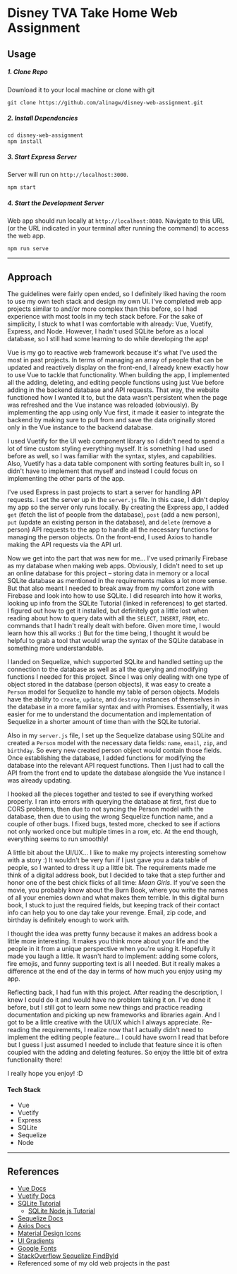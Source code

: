 # Disney TVA Take Home Web Assignment

## Usage

##### 1. Clone Repo

Download it to your local machine or clone with git

```
git clone https://github.com/alinagw/disney-web-assignment.git
```

##### 2. Install Dependencies

```
cd disney-web-assignment
npm install
```

##### 3. Start Express Server

Server will run on `http://localhost:3000`.

```
npm start
```

##### 4. Start the Development Server

Web app should run locally at `http://localhost:8080`. Navigate to this URL (or the URL indicated in your terminal after running the command) to access the web app.

```
npm run serve
```

---

## Approach

The guidelines were fairly open ended, so I definitely liked having the room to use my own tech stack and design my own UI. I've completed web app projects similar to and/or more complex than this before, so I had experience with most tools in my tech stack before. For the sake of simplicity, I stuck to what I was comfortable with already: Vue, Vuetify, Express, and Node. However, I hadn't used SQLite before as a local database, so I still had some learning to do while developing the app!

Vue is my go to reactive web framework because it's what I've used the most in past projects. In terms of managing an array of people that can be updated and reactively display on the front-end, I already knew exactly how to use Vue to tackle that functionality. When building the app, I implemented all the adding, deleting, and editing people functions using just Vue before adding in the backend database and API requests. That way, the website functioned how I wanted it to, but the data wasn't persistent when the page was refreshed and the Vue instance was reloaded (obviously). By implementing the app using only Vue first, it made it easier to integrate the backend by making sure to pull from and save the data originally stored only in the Vue instance to the backend database.

I used Vuetify for the UI web component library so I didn't need to spend a lot of time custom styling everything myself. It is something I had used before as well, so I was familiar with the syntax, styles, and capabilities. Also, Vuetify has a data table component with sorting features built in, so I didn't have to implement that myself and instead I could focus on implementing the other parts of the app.

I've used Express in past projects to start a server for handling API requests. I set the server up in the `server.js` file. In this case, I didn't deploy my app so the server only runs locally. By creating the Express app, I added `get` (fetch the list of people from the database), `post` (add a new person), `put` (update an existing person in the database), and `delete` (remove a person) API requests to the app to handle all the necessary functions for managing the person objects. On the front-end, I used Axios to handle making the API requests via the API url.

Now we get into the part that was new for me... I've used primarily Firebase as my database when making web apps. Obviously, I didn't need to set up an online database for this project – storing data in memory or a local SQLite database as mentioned in the requirements makes a lot more sense. But that also meant I needed to break away from my comfort zone with Firebase and look into how to use SQLite. I did research into how it works, looking up info from the SQLite Tutorial (linked in references) to get started. I figured out how to get it installed, but definitely got a little lost when reading about how to query data with all the `SELECT`, `INSERT`, `FROM`, etc. commands that I hadn't really dealt with before. Given more time, I would learn how this all works :) But for the time being, I thought it would be helpful to grab a tool that would wrap the syntax of the SQLite database in something more understandable.

I landed on Sequelize, which supported SQLite and handled setting up the connection to the database as well as all the querying and modifying functions I needed for this project. Since I was only dealing with one type of object stored in the database (person objects), it was easy to create a `Person` model for Sequelize to handle my table of person objects. Models have the ability to `create`, `update`, and `destroy` instances of themselves in the database in a more familiar syntax and with Promises. Essentially, it was easier for me to understand the documentation and implementation of Sequelize in a shorter amount of time than with the SQLite tutorial.

Also in my `server.js` file, I set up the Sequelize database using SQLite and created a `Person` model with the necessary data fields: `name`, `email`, `zip`, and `birthday`. So every new created person object would contain those fields. Once establishing the database, I added functions for modifying the database into the relevant API request functions. Then I just had to call the API from the front end to update the database alongside the Vue instance I was already updating.

I hooked all the pieces together and tested to see if everything worked properly. I ran into errors with querying the database at first, first due to CORS problems, then due to not syncing the Person model with the database, then due to using the wrong Sequelize function name, and a couple of other bugs. I fixed bugs, tested more, checked to see if actions not only worked once but multiple times in a row, etc. At the end though, everything seems to run smoothly!

A little bit about the UI/UX... I like to make my projects interesting somehow with a story :) It wouldn't be very fun if I just gave you a data table of people, so I wanted to dress it up a little bit. The requirements made me think of a digital address book, but I decided to take that a step further and honor one of the best chick flicks of all time: _Mean Girls_. If you've seen the movie, you probably know about the Burn Book, where you write the names of all your enemies down and what makes them terrible. In this digital burn book, I stuck to just the required fields, but keeping track of their contact info can help you to one day take your revenge. Email, zip code, and birthday is definitely enough to work with. 

I thought the idea was pretty funny because it makes an address book a little more interesting. It makes you think more about your life and the people in it from a unique perspective when you're using it. Hopefully it made you laugh a little. It wasn't hard to implement: adding some colors, fire emojis, and funny supporting text is all I needed. But it really makes a difference at the end of the day in terms of how much you enjoy using my app.

Reflecting back, I had fun with this project. After reading the description, I knew I could do it and would have no problem taking it on. I've done it before, but I still got to learn some new things and practice reading documentation and picking up new frameworks and libraries again. And I got to be a little creative with the UI/UX which I always appreciate. Re-reading the requirements, I realize now that I actually didn't need to implement the editing people feature... I could have sworn I read that before but I guess I just assumed I needed to include that feature since it is often coupled with the adding and deleting features. So enjoy the little bit of extra functionality there!

I really hope you enjoy! :D 

#### Tech Stack
* Vue
* Vuetify
* Express
* SQLite
* Sequelize
* Node

---

## References
* [Vue Docs](https://vuejs.org/)
* [Vuetify Docs](https://vuetifyjs.com/en/)
* [SQLite Tutorial](https://www.sqlitetutorial.net/)
  * [SQLite Node.js Tutorial](https://www.sqlitetutorial.net/sqlite-nodejs/)
* [Sequelize Docs](https://sequelize.org/master/)
* [Axios Docs](https://github.com/axios/axios)
* [Material Design Icons](https://materialdesignicons.com/)
* [UI Gradients](https://uigradients.com/)
* [Google Fonts](https://fonts.google.com/)
* [StackOverflow Sequelize FindById](https://stackoverflow.com/questions/41577597/sequelize-findbyid-is-not-a-function-but-apparently-findall-is)
* Referenced some of my old web projects in the past